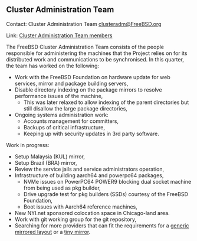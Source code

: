## Cluster Administration Team ##

Contact: Cluster Administration Team <clusteradm@FreeBSD.org>

Link: [Cluster Administration Team members](https://www.freebsd.org/administration.html#t-clusteradm)

The FreeBSD Cluster Administration Team consists of the people responsible for 
administering the machines that the Project relies on for its distributed work
 and communications to be synchronised. In this quarter, the team has worked 
on the following:
* Work with the FreeBSD Foundation on hardware update for web services, mirror and package building servers,
* Disable directory indexing on the package mirrors to resolve performance issues of the machine,
    * This was later relaxed to allow indexing of the parent directories but still disallow the large package directories,
* Ongoing systems administration work:
    * Accounts management for committers,
    * Backups of critical infrastructure,
    * Keeping up with security updates in 3rd party software.

Work in progress:

* Setup Malaysia (KUL) mirror,
* Setup Brazil (BRA) mirror,
* Review the service jails and service administrators operation,
* Infrastructure of building aarch64 and powerpc64 packages,
    * NVMe issues on PowerPC64 POWER9 blocking dual socket machine from being used as pkg builder,
    * Drive upgrade test for pkg builders (SSDs) courtesy of the FreeBSD Foundation,
    * Boot issues with Aarch64 reference machines,
* New NYI.net sponsored colocation space in Chicago-land area.
* Work with git working group for the git repository,
* Searching for more providers that can fit the requirements for a [generic mirrored layout](https://wiki.freebsd.org/Teams/clusteradm/generic-mirror-layout) or a [tiny mirror](https://wiki.freebsd.org/Teams/clusteradm/tiny-mirror).

